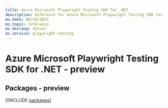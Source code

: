 ```yaml
---
title: Azure Microsoft Playwright Testing SDK for .NET
description: Reference for Azure Microsoft Playwright Testing SDK for .NET
ms.date: 08/19/2025
ms.topic: reference
ms.devlang: dotnet
ms.service: playwright-testing
---
```

# Azure Microsoft Playwright Testing SDK for .NET - preview
## Packages - preview
[!INCLUDE [packages](microsoft-playwright-testing-index.md)]